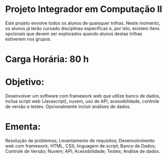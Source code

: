 ﻿# Projeto Integrador em Computação II
Este projeto envolve todos os alunos de quaisquer trilhas. Neste momento, os
alunos já terão cursado disciplinas específicas e, por isto, existem itens opcionais que
devem ser explorados quando alunos destas trilhas estiverem nos grupos.
# Carga Horária: 80 h
# Objetivo: 
Desenvolver um software com framework web que utilize banco de dados,
inclua script web (Javascript), nuvem, uso de API, acessibilidade, controle de versão e
testes. Opcionalmente incluir análises de dados.
# Ementa:
Resolução de problemas; Levantamento de requisitos; Desenvolvimento web
com framework; HTML, CSS; linguagem de script; Banco de Dados; Controle de Versão;
Nuvem; API; Acessibilidade; Testes; Análise de dados.
